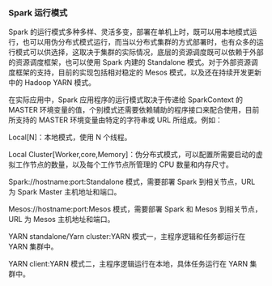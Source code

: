 ### Spark 运行模式
Spark 的运行模式多种多样、灵活多变，部署在单机上时，既可以用本地模式运行，也可以用伪分布式模式运行，而当以分布式集群的方式部署时，也有众多的运行模式可以供选择，这取决于集群的实际情况，底层的资源调度既可以依赖于外部的资源调度框架，也可以使用 Spark 内建的 Standalone 模式。对于外部资源调度框架的支持，目前的实现包括相对稳定的 Mesos 模式，以及还在持续开发更新中的 Hadoop YARN 模式。

在实际应用中，Spark 应用程序的运行模式取决于传递给 SparkContext 的 MASTER 环境变量的值，个别模式还需要依赖辅助的程序接口来配合使用，目前所支持的 MASTER 环境变量由特定的字符串或 URL 所组成。例如：

Local[N]：本地模式，使用 N 个线程。

Local Cluster[Worker,core,Memory]：伪分布式模式，可以配置所需要启动的虚拟工作节点的数量，以及每个工作节点所管理的 CPU 数量和内存尺寸。

Spark://hostname:port:Standalone 模式，需要部署 Spark 到相关节点，URL 为 Spark Master 主机地址和端口。

Mesos://hostname:port:Mesos 模式，需要部署 Spark 和 Mesos 到相关节点，URL 为 Mesos 主机地址和端口。

YARN standalone/Yarn cluster:YARN 模式一，主程序逻辑和任务都运行在 YARN 集群中。

YARN client:YARN 模式二，主程序逻辑运行在本地，具体任务运行在 YARN 集群中。
